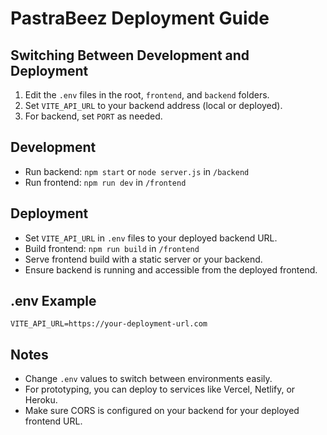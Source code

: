 # PastraBeez Deployment Guide

## Switching Between Development and Deployment

1. Edit the `.env` files in the root, `frontend`, and `backend` folders.
2. Set `VITE_API_URL` to your backend address (local or deployed).
3. For backend, set `PORT` as needed.

## Development
- Run backend: `npm start` or `node server.js` in `/backend`
- Run frontend: `npm run dev` in `/frontend`

## Deployment
- Set `VITE_API_URL` in `.env` files to your deployed backend URL.
- Build frontend: `npm run build` in `/frontend`
- Serve frontend build with a static server or your backend.
- Ensure backend is running and accessible from the deployed frontend.

## .env Example
```
VITE_API_URL=https://your-deployment-url.com
```

## Notes
- Change `.env` values to switch between environments easily.
- For prototyping, you can deploy to services like Vercel, Netlify, or Heroku.
- Make sure CORS is configured on your backend for your deployed frontend URL.
